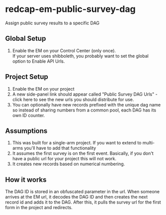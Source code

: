 # redcap-em-public-survey-dag
Assign public survey results to a specific DAG

## Global Setup

1. Enable the EM on your Control Center (only once).  
If your server uses shibboleth, you probably want to set the global option to Enable API Urls.


## Project Setup

1. Enable the EM on your project
1. A new side-panel link should appear called "Public Survey DAG Urls" - click here to see the new urls you should
distribute for use.
1. You can optionally have new records prefixed with the unique dag name so instead of sharing numbers from a common
pool, each DAG has its own ID counter.


## Assumptions

1. This was built for a single-arm project.  If you want to extend to multi-arms you'll have to add that functionality
1. It assumes the first survey is on the first event.  Basically, if you don't have a public url for your project this
will not work.
1. It creates new records based on numerical numbering.


## How it works

The DAG ID is stored in an obfuscated parameter in the url.  When someone arrives at the EM url, it decodes the DAG
ID and then creates the next record id and adds it to the DAG.  After this, it pulls the survey url for the first
form in the project and redirects.

